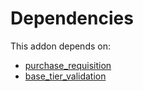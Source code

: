 # Dependencies

This addon depends on:

- [purchase_requisition](../../odoo-bringout-oca-ocb-purchase_requisition)
- [base_tier_validation](../../odoo-bringout-oca-server-ux-base_tier_validation)
